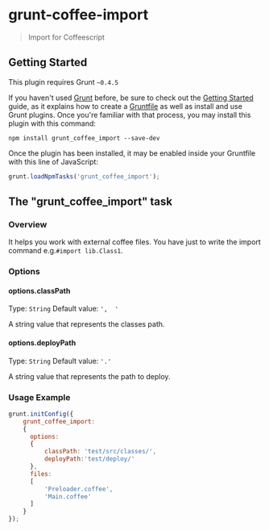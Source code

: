 # grunt-coffee-import

> Import for Coffeescript

## Getting Started
This plugin requires Grunt `~0.4.5`

If you haven't used [Grunt](http://gruntjs.com/) before, be sure to check out the [Getting Started](http://gruntjs.com/getting-started) guide, as it explains how to create a [Gruntfile](http://gruntjs.com/sample-gruntfile) as well as install and use Grunt plugins. Once you're familiar with that process, you may install this plugin with this command:

```shell
npm install grunt_coffee_import --save-dev
```

Once the plugin has been installed, it may be enabled inside your Gruntfile with this line of JavaScript:

```js
grunt.loadNpmTasks('grunt_coffee_import');
```

## The "grunt_coffee_import" task

### Overview
It helps you work with external coffee files. You have just to write the import command e.g.`#import lib.Class1`.

### Options

#### options.classPath
Type: `String`
Default value: `',  '`

A string value that represents the classes path.

#### options.deployPath
Type: `String`
Default value: `'.'`

A string value that represents the path to deploy.

### Usage Example

```js
grunt.initConfig({
    grunt_coffee_import:
    {
      options:
      {
          classPath: 'test/src/classes/',
          deployPath:'test/deploy/'
      },
      files:
      [
          'Preloader.coffee',
          'Main.coffee'
      ]
    }
});
```
